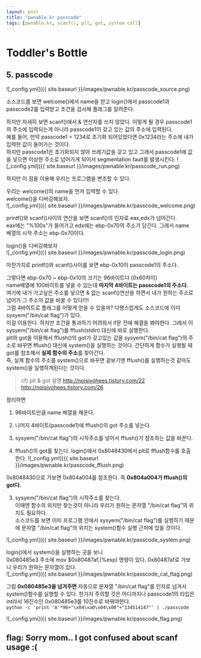 ```yaml
---
layout: post
title: "pwnable.kr passcode"
tags: [pwnable.kr, scanf(), plt, got, system call]
---
```


# Toddler's Bottle 
## 5. passcode

![_config.yml]({{ site.baseurl }}/images/pwnable.kr/passcode_source.png)

소스코드를 보면 welcome()에서 name을 받고 login()에서 passcode1과 passcode2를 입력받고 조건을 검사해 플래그를 알려준다.  

하지만 자세히 보면 scanf()에서 & 연산자를 쓰지 않았다. 이렇게 될 경우 passcode1의 주소에 입력되는게 아니라 passcode1이 갖고 있는 값의 주소에 입력된다.  
예를 들어, 만약 passcode1 = 1234로 초기화 되어있었다면 0x1234라는 주소에 내가 입력한 값이 들어가는 것이다.  
하지만 passcode1은 초기화되지 않아 쓰레기값을 갖고 있고 그래서 passcode1에 값을 넣으면 이상한 주소로 넘어가게 되어서 segmentation fault를 발생시킨다.
![_config.yml]({{ site.baseurl }}/images/pwnable.kr/passcode_run.png)

하지만 이 점을 이용해 우리는 프로그램을 변조할 수 있다.  

우리는 welcome()의 name을 먼저 입력할 수 있다.  
welcome()을 디버깅해보자.  
![_config.yml]({{ site.baseurl }}/images/pwnable.kr/passcode_welcome.png)

printf()와 scanf()사이의 연산을 보면 scanf()의 인자로 eax,edx가 넘어간다.  
eax에는 "%100s"가 들어가고 edx에는 ebp-0x70의 주소가 담긴다. 그래서 name 배열의 시작 주소는 ebp-0x70이다.  

login()을 디버깅해보자  
![_config.yml]({{ site.baseurl }}/images/pwnable.kr/passcode_login.png)

마찬가지로 printf()와 scanf()사이를 보면 ebp-0x10이 passcode1의 주소다.  

그렇다면 ebp-0x70 ~ ebp-0x10의 크기는 96바이트다 (0x60차이)  
name배열에 100바이트를 넣을 수 있는데 **마지막 4바이트는 passcode1의 주소다.**  
여기에 내가 가고싶은 주소를 넣으면 & 없는 scanf()연산을 하면서 내가 원하는 주소로 넘어가 그 주소의 값을 바꿀 수 있다!!!!  
그럼 4바이트로 플래그를 어떻게 얻을 수 있을까? 다행스럽게도 소스코드에 이미 sysyem("/bin/cat flag")가 있다.  
이걸 이용한다. 하지만 조건을 통과하기 어려워서 if문 전에 해결을 봐야한다. 그래서 이 sysyem("/bin/cat flag")를 fflush(stdin) 대신에 바로 실행한다.  
plt와 got을 이용해서 fflush()의 got가 갖고있는 값을 sysyem("/bin/cat flag")의 주소로 바꾸면 fflush() 대신에 system()을 실행하는 것이다.
간단하게 함수가 실행될 때 got를 참조해서 **실제 함수의 주소**를 찾아간다.  
즉, 실제 함수의 주소를 system()으로 바꾸면 겉보기엔 fflush()를 실행하는것 같아도 system()을 실행하게된다는 것이다.
> cf) plt & got 설명
<http://noisivohees.tistory.com/22>
<http://noisivohees.tistory.com/26>

정리하면  
1. 96바이트만큼 name 배열을 채운다.
2. 나머지 4바이트(passcode1)에 fflush()의 got 주소를 넣는다. 
3. sysyem("/bin/cat flag")의 시작주소를 넣어서 fflush()가 참조하는 값을 바꾼다.

2. fflush()의 got를 찾는다. login()에서 0x8048430에서 plt로 fflush함수를 호출한다.
![_config.yml]({{ site.baseurl }}/images/pwnable.kr/passcode_fflush.png)

0x8048430으로 가보면  0x804a004를 참조한다. 즉  **0x804a004가 fflush()의 got다.**

3. sysyem("/bin/cat flag")의 시작주소를 찾는다.  
이때엔 함수의 위치만 찾는것이 아니라 우리가 원하는 문자열 "/bin/cat flag"의 위치도 필요하다.  
소스코드를 보면 이미 프로그램 안에서 sysyem("/bin/cat flag")를 실행하기 때문에 문자열 "/bin/cat flag"의 위치는 system()함수 실행 근처에 있을 것이다.  

![_config.yml]({{ site.baseurl }}/images/pwnable.kr/passcode_system.png)

login()에서 system()을 실행하는 곳을 보니  
0x080485e3 주소에 mov $0x80487af,(%esp) 명령이 있다.
0x80487af로 가보니 우리가 원하는 문자열이 있다.  
![_config.yml]({{ site.baseurl }}/images/pwnable.kr/passcode_cat_flag.png)

그럼 **0x080485e3을 넘겨주면** 자동으로 문자열 "/bin/cat flag"를 인자로 넘겨서 system()함수를 실행할 수 있다.
한가지 주의할 것은 어디까지나 passcode1의 타입은 int라서 16진수인 0x080485e3를 10진수로 바꿔야한다.  
`python -c 'print 'A'*96+"\x04\xa0\x04\x08"+"134514147"' | ./passcode`

![_config.yml]({{ site.baseurl }}/images/pwnable.kr/passcode_flag.png)

## flag: Sorry mom.. I got confused about scanf usage :(